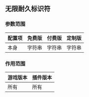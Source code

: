 ## 无限耐久标识符

### 参数范围

| 配置项 | 免费版 | 付费版 | 定制版 |
|-----|-----|-----|-----|
| 本身  | 字符串 | 字符串 | 字符串 |

### 作用范围

| 游戏版本 | 插件版本 |
|------|------|
| 所有   | 所有   |

